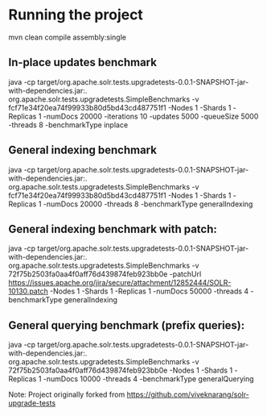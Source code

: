 Running the project
====================

mvn clean compile assembly:single


In-place updates benchmark
--------------------------
java -cp target/org.apache.solr.tests.upgradetests-0.0.1-SNAPSHOT-jar-with-dependencies.jar:. org.apache.solr.tests.upgradetests.SimpleBenchmarks -v fcf71e34f20ea74f99933b80d5bd43cd487751f1 -Nodes 1 -Shards 1 -Replicas 1 -numDocs 20000 -iterations 10 -updates 5000 -queueSize 5000 -threads 8 -benchmarkType inplace

General indexing benchmark
--------------------------
java -cp target/org.apache.solr.tests.upgradetests-0.0.1-SNAPSHOT-jar-with-dependencies.jar:. org.apache.solr.tests.upgradetests.SimpleBenchmarks -v fcf71e34f20ea74f99933b80d5bd43cd487751f1 -Nodes 1 -Shards 1 -Replicas 1 -numDocs 20000 -threads 8 -benchmarkType generalIndexing

General indexing benchmark with patch:
--------------------------
java -cp target/org.apache.solr.tests.upgradetests-0.0.1-SNAPSHOT-jar-with-dependencies.jar:. org.apache.solr.tests.upgradetests.SimpleBenchmarks -v 72f75b2503fa0aa4f0aff76d439874feb923bb0e -patchUrl https://issues.apache.org/jira/secure/attachment/12852444/SOLR-10130.patch -Nodes 1 -Shards 1 -Replicas 1 -numDocs 50000 -threads 4 -benchmarkType generalIndexing

General querying benchmark (prefix queries):
--------------------------
java -cp target/org.apache.solr.tests.upgradetests-0.0.1-SNAPSHOT-jar-with-dependencies.jar:. org.apache.solr.tests.upgradetests.SimpleBenchmarks -v 72f75b2503fa0aa4f0aff76d439874feb923bb0e -Nodes 1 -Shards 1 -Replicas 1 -numDocs 10000 -threads 4 -benchmarkType generalQuerying

Note:
Project originally forked from https://github.com/viveknarang/solr-upgrade-tests
